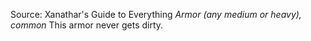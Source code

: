 Source: Xanathar's Guide to Everything
*Armor (any medium or heavy), common*
This armor never gets dirty.